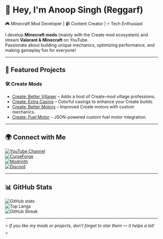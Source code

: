 # 👋 Hey, I'm Anoop Singh (Reggarf)

🎮 Minecraft Mod Developer | 📹 Content Creator | ⚡ Tech Enthusiast  

I develop **Minecraft mods** (mainly with the Create mod ecosystem) and stream **Valorant & Minecraft** on YouTube.  
Passionate about building unique mechanics, optimizing performance, and making gameplay fun for everyone!  

---

## 🔨 Featured Projects
### 🛠️ Create Mods
- [Create: Better Villager](https://www.curseforge.com/minecraft/mc-mods/create-better-villager) – Adds a host of Create-mod village professions.  
- [Create: Extra Casing](https://www.curseforge.com/minecraft/mc-mods/create-extra-casing) – Colorful casings to enhance your Create builds.  
- [Create: Better Motors](https://www.curseforge.com/minecraft/mc-mods/create-better-motors) – Improved Create motors with custom mechanics.  
- [Create: Fuel Motor](https://www.curseforge.com/minecraft/mc-mods/create-fuel-motor) – JSON-powered custom fuel motor integration.  

---

## 🌍 Connect with Me
[![YouTube Channel](https://img.shields.io/youtube/channel/subscribers/@Reggarff?style=social)](https://www.youtube.com/@Reggarff)  
[![CurseForge](https://img.shields.io/badge/CurseForge-Mods-orange?logo=curseforge)](https://www.curseforge.com/members/reggarfgod/projects)  
[![Modrinth](https://img.shields.io/badge/Modrinth-Mods-green?logo=modrinth)](https://modrinth.com/user/Reggarf)  
[![Discord](https://img.shields.io/badge/Discord-Community-blue?logo=discord)](https://discord.gg/kb6BntpcYq)  

---

## 📊 GitHub Stats
![GitHub stats](https://github-readme-stats.vercel.app/api?username=Reggarfgod&show_icons=true&theme=radical)  
![Top Langs](https://github-readme-stats.vercel.app/api/top-langs/?username=Reggarfgod&layout=compact&theme=radical)  
![GitHub Streak](https://streak-stats.demolab.com?user=Reggarfgod&theme=radical)  

---

⭐ *If you like my mods or projects, don’t forget to star them — it helps a lot!* ⭐
